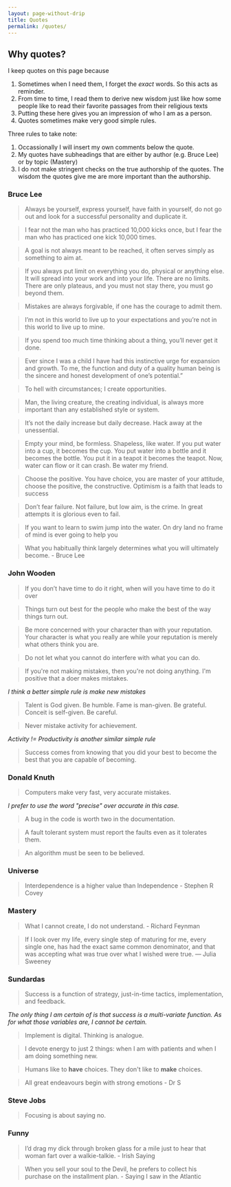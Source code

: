 ```yaml
---
layout: page-without-drip
title: Quotes
permalink: /quotes/
---
```


## Why quotes?

I keep quotes on this page because 

1. Sometimes when I need them, I forget the *exact* words. So this acts as reminder.
2. From time to time, I read them to derive new wisdom just like how some people like to read their favorite passages from their religious texts
3. Putting these here gives you an impression of who I am as a person.
4. Quotes sometimes make very good simple rules.

Three rules to take note:

1. Occassionally I will insert my own comments below the quote.
2. My quotes have subheadings that are either by author (e.g. Bruce Lee) or by topic (Mastery)
3. I do not make stringent checks on the true authorship of the quotes. The wisdom the quotes give me are more important than the authorship.

### Bruce Lee

>Always be yourself, express yourself, have faith in yourself, do not go out and look for a successful personality and duplicate it.

> I fear not the man who has practiced 10,000 kicks once, but I fear the man who has practiced one kick 10,000 times.

> A goal is not always meant to be reached, it often serves simply as something to aim at.
 
> If you always put limit on everything you do, physical or anything else. It will spread into your work and into your life. There are no limits. There are only plateaus, and you must not stay there, you must go beyond them.

> Mistakes are always forgivable, if one has the courage to admit them.

> I’m not in this world to live up to your expectations and you’re not in this world to live up to mine.

> If you spend too much time thinking about a thing, you’ll never get it done.

> Ever since I was a child I have had this instinctive urge for expansion and growth. To me, the function and duty of a quality human being is the sincere and honest development of one’s potential.”

> To hell with circumstances; I create opportunities.

> Man, the living creature, the creating individual, is always more important than any established style or system.

> It’s not the daily increase but daily decrease. Hack away at the unessential.

> Empty your mind, be formless. Shapeless, like water. If you put water into a cup, it becomes the cup. You put water into a bottle and it becomes the bottle. You put it in a teapot it becomes the teapot. Now, water can flow or it can crash. Be water my friend.

> Choose the positive. You have choice, you are master of your attitude, choose the positive, the constructive. Optimism is a faith that leads to success

> Don’t fear failure.  Not failure, but low aim, is the crime. In great attempts it is glorious even to fail.

> If you want to learn to swim jump into the water. On dry land no frame of mind is ever going to help you

> What you habitually think largely determines what you will ultimately become. - Bruce Lee

### John Wooden

> If you don’t have time to do it right, when will you have time to do it over

> Things turn out best for the people who make the best of the way things turn out.

> Be more concerned with your character than with your reputation. Your character is what you really are while your reputation is merely what others think you are.

> Do not let what you cannot do interfere with what you can do.

>If you're not making mistakes, then you're not doing anything. I'm positive that a doer makes mistakes.

*I think a better simple rule is make new mistakes*

> Talent is God given. Be humble. Fame is man-given. Be grateful. Conceit is self-given. Be careful.

> Never mistake activity for achievement.

*Activity != Productivity is another similar simple rule*

>Success comes from knowing that you did your best to become the best that you are capable of becoming.

### Donald Knuth

> Computers make very fast, very accurate mistakes. 

*I prefer to use the word "precise" over accurate in this case.*

> A bug in the code is worth two in the documentation.

> A fault tolerant system must report the faults even as it tolerates them.

> An algorithm must be seen to be believed.


### Universe

> Interdependence is a higher value than Independence - Stephen R Covey

### Mastery 

> What I cannot create, I do not understand. - Richard Feynman

> If I look over my life, every single step of maturing for me, every single one, has had the exact same common denominator, and that was accepting what was true over what I wished were true. — Julia Sweeney

### Sundardas

> Success is a function of strategy, just-in-time tactics, implementation, and feedback.

*The only thing I am certain of is that success is a multi-variate function. As for what those variables are, I cannot be certain.*

> Implement is digital. Thinking is analogue.

> I devote energy to just 2 things: when I am with patients and when I am doing something new.

> Humans like to **have** choices. They don't like to **make** choices.

> All great endeavours begin with strong emotions - Dr S

### Steve Jobs

> Focusing is about saying no.

### Funny

> I’d drag my dick through broken glass for a mile just to hear that woman fart over a walkie-talkie. - Irish Saying

> When you sell your soul to the Devil, he prefers to collect his purchase on the installment plan. - Saying I saw in the Atlantic

